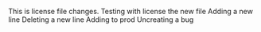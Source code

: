 This is license file changes.
Testing with license the new file
Adding a new line
Deleting a new line
Adding to prod
Uncreating a bug



